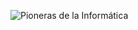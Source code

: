 ![Pioneras de la Informática](https://es.wikipedia.org/wiki/Categor%C3%ADa:Pioneras_de_la_inform%C3%A1tica )
